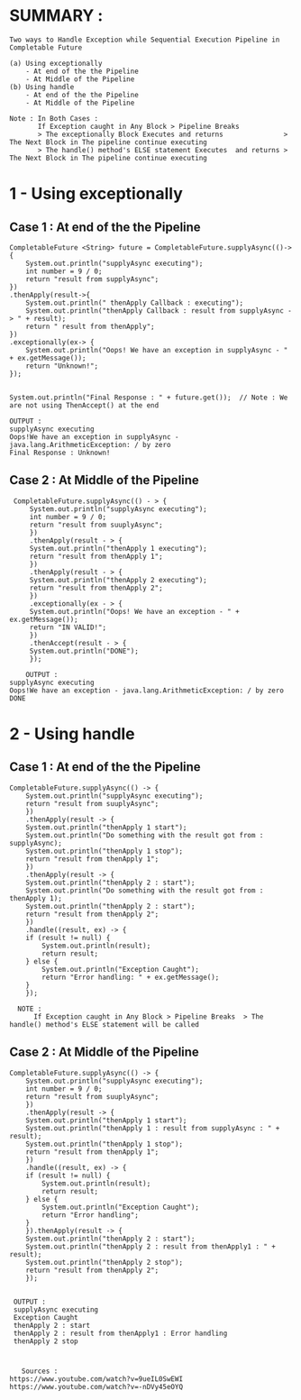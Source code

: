     
# SUMMARY : 
	 
	Two ways to Handle Exception while Sequential Execution Pipeline in Completable Future

	(a) Using exceptionally
	    - At end of the the Pipeline
	    - At Middle of the Pipeline
	(b) Using handle
	    - At end of the the Pipeline 
	    - At Middle of the Pipeline

	Note : In Both Cases : 
	       If Exception caught in Any Block > Pipeline Breaks  
	       > The exceptionally Block Executes and returns               > The Next Block in The pipeline continue executing
	       > The handle() method's ELSE statement Executes  and returns > The Next Block in The pipeline continue executing
	 
	 
# 1 -  Using exceptionally

  ## Case 1 : At end of the the Pipeline
  
	CompletableFuture <String> future = CompletableFuture.supplyAsync(()-> {
	    System.out.println("supplyAsync executing");
	    int number = 9 / 0;
	    return "result from supplyAsync";
	})
	.thenApply(result->{
	    System.out.println(" thenApply Callback : executing");
	    System.out.println("thenApply Callback : result from supplyAsync -> " + result);
	    return " result from thenApply";
	})
	.exceptionally(ex-> {
	    System.out.println("Oops! We have an exception in supplyAsync - " + ex.getMessage());
	    return "Unknown!";
	});


	System.out.println("Final Response : " + future.get());  // Note : We are not using ThenAccept() at the end 

	OUTPUT : 
	supplyAsync executing
	Oops!We have an exception in supplyAsync - java.lang.ArithmeticException: / by zero
	Final Response : Unknown!
	
## Case 2 : At Middle of the Pipeline

	 CompletableFuture.supplyAsync(() - > {
		 System.out.println("supplyAsync executing");
		 int number = 9 / 0;
		 return "result from suuplyAsync";
	     })
	     .thenApply(result - > {
		 System.out.println("thenApply 1 executing");
		 return "result from thenApply 1";
	     })
	     .thenApply(result - > {
		 System.out.println("thenApply 2 executing");
		 return "result from thenApply 2";
	     })
	     .exceptionally(ex - > {
		 System.out.println("Oops! We have an exception - " + ex.getMessage());
		 return "IN VALID!";
	     })
	     .thenAccept(result - > {
		 System.out.println("DONE");
	     });
     
        OUTPUT : 
	supplyAsync executing
	Oops!We have an exception - java.lang.ArithmeticException: / by zero
	DONE
	
      

# 2 - Using handle 

  ## Case 1 : At end of the the Pipeline

	CompletableFuture.supplyAsync(() -> {
		System.out.println("supplyAsync executing");
		return "result from suuplyAsync";
	    })
	    .thenApply(result -> {
		System.out.println("thenApply 1 start");
		System.out.println("Do something with the result got from : supplyAsync);
		System.out.println("thenApply 1 stop");
		return "result from thenApply 1";
	    })
	    .thenApply(result -> {
		System.out.println("thenApply 2 : start");
		System.out.println("Do something with the result got from : thenApply 1);
		System.out.println("thenApply 2 : start");
		return "result from thenApply 2";
	    })
	    .handle((result, ex) -> {
		if (result != null) {
		    System.out.println(result);
		    return result;
		} else {
		    System.out.println("Exception Caught");
		    return "Error handling: " + ex.getMessage();
		}
	    });
	    
	  NOTE :   
          If Exception caught in Any Block > Pipeline Breaks  > The handle() method's ELSE statement will be called
	  

## Case 2 : At Middle of the Pipeline

	CompletableFuture.supplyAsync(() -> {
		System.out.println("supplyAsync executing");
		int number = 9 / 0;
		return "result from suuplyAsync";
	    })
	    .thenApply(result -> {
		System.out.println("thenApply 1 start");
		System.out.println("thenApply 1 : result from supplyAsync : " + result);
		System.out.println("thenApply 1 stop");
		return "result from thenApply 1";
	    })
	    .handle((result, ex) -> {
		if (result != null) {
		    System.out.println(result);
		    return result;
		} else {
		    System.out.println("Exception Caught");
		    return "Error handling";
		}
	    }).thenApply(result -> {
		System.out.println("thenApply 2 : start");
		System.out.println("thenApply 2 : result from thenApply1 : " + result);
		System.out.println("thenApply 2 stop");
		return "result from thenApply 2";
	    });
    
	
	 OUTPUT : 
	 supplyAsync executing
	 Exception Caught
	 thenApply 2 : start
	 thenApply 2 : result from thenApply1 : Error handling
	 thenApply 2 stop



# 
       Sources : 
	https://www.youtube.com/watch?v=9ueIL0SwEWI
	https://www.youtube.com/watch?v=-nDVy45eOYQ


